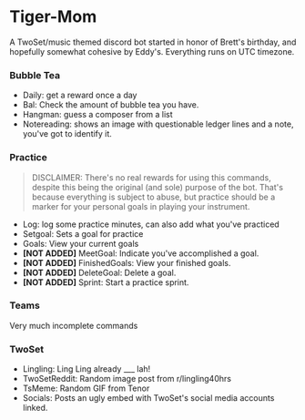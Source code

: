 # Tiger-Mom
A TwoSet/music themed discord bot started in honor of Brett's birthday, and hopefully somewhat cohesive by Eddy's. Everything runs on UTC timezone.

### Bubble Tea

- Daily: get a reward once a day
- Bal: Check the amount of bubble tea you have.
- Hangman: guess a composer from a list
- Notereading: shows an image with questionable ledger lines and a note, you've got to identify it.

### Practice

> DISCLAIMER: There's no real rewards for using this commands, despite this being the original (and sole) purpose of the bot.
> That's because everything is subject to abuse, but practice should be a marker for your personal goals in playing your instrument. 

- Log: log some practice minutes, can also add what you've practiced
- Setgoal: Sets a goal for practice
- Goals: View your current goals
- **[NOT ADDED]** MeetGoal: Indicate you've accomplished a goal.
- **[NOT ADDED]** FinishedGoals: View your finished goals.
- **[NOT ADDED]** DeleteGoal: Delete a goal.
- **[NOT ADDED]** Sprint: Start a practice sprint.

### Teams

Very much incomplete commands

### TwoSet

- Lingling: Ling Ling already ___ lah!
- TwoSetReddit: Random image post from r/lingling40hrs
- TsMeme: Random GIF from Tenor
- Socials: Posts an ugly embed with TwoSet's social media accounts linked.
